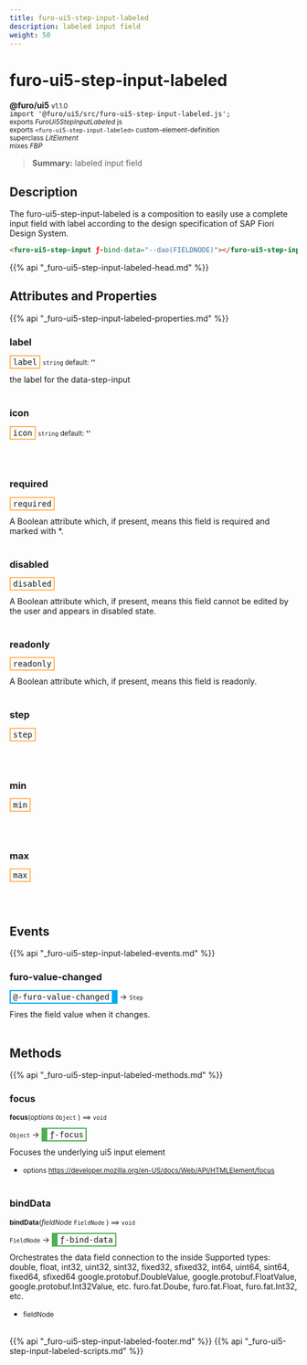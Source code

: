 ```yaml
---
title: furo-ui5-step-input-labeled
description: labeled input field
weight: 50
---
```


# furo-ui5-step-input-labeled
**@furo/ui5** <small>v1.1.0</small>
<br>`import '@furo/ui5/src/furo-ui5-step-input-labeled.js';`<small>
<br>exports *FuroUi5StepInputLabeled* js
<br>exports `<furo-ui5-step-input-labeled>` custom-element-definition
<br>superclass *LitElement*
<br> mixes *FBP*</small>

> **Summary:** labeled input field

## Description

The furo-ui5-step-input-labeled is a composition to easily use a complete input field with label according
to the design specification of SAP Fiori Design System.

```html
<furo-ui5-step-input ƒ-bind-data="--dao(FIELDNODE)"></furo-ui5-step-input>
```

{{% api "_furo-ui5-step-input-labeled-head.md" %}}

## Attributes and Properties
{{% api "_furo-ui5-step-input-labeled-properties.md" %}}






### **label**

<span  style="border-width:2px; border-style: solid;border-color:  rgb(255, 182, 91);font-family:monospace; padding:2px 4px;">label</span>
<small>`string` default: **&#39;&#39;**</small>

the label for the data-step-input
<br><br>

### **icon**

<span  style="border-width:2px; border-style: solid;border-color:  rgb(255, 182, 91);font-family:monospace; padding:2px 4px;">icon</span>
<small>`string` default: **&#39;&#39;**</small>


<br><br>

### **required**

<span  style="border-width:2px; border-style: solid;border-color:  rgb(255, 182, 91);font-family:monospace; padding:2px 4px;">required</span>
</small>

A Boolean attribute which, if present, means this field is required and marked with *.
<br><br>

### **disabled**

<span  style="border-width:2px; border-style: solid;border-color:  rgb(255, 182, 91);font-family:monospace; padding:2px 4px;">disabled</span>
</small>

A Boolean attribute which, if present, means this field cannot be edited by the user and
appears in disabled state.
<br><br>

### **readonly**

<span  style="border-width:2px; border-style: solid;border-color:  rgb(255, 182, 91);font-family:monospace; padding:2px 4px;">readonly</span>
</small>

A Boolean attribute which, if present, means this field is readonly.
<br><br>

### **step**

<span  style="border-width:2px; border-style: solid;border-color:  rgb(255, 182, 91);font-family:monospace; padding:2px 4px;">step</span>
</small>


<br><br>

### **min**

<span  style="border-width:2px; border-style: solid;border-color:  rgb(255, 182, 91);font-family:monospace; padding:2px 4px;">min</span>
</small>


<br><br>

### **max**

<span  style="border-width:2px; border-style: solid;border-color:  rgb(255, 182, 91);font-family:monospace; padding:2px 4px;">max</span>
</small>


<br><br>
## Events
{{% api "_furo-ui5-step-input-labeled-events.md" %}}

### **furo-value-changed**
<span  style="border-width:2px 10px 2px 2px; border-style: solid;border-color:  rgb(2, 168, 244);font-family:monospace; padding:2px 4px;">@-furo-value-changed</span>
→ <small>`Step`</small>

Fires the field value when it changes.
<br><br>

## Methods
{{% api "_furo-ui5-step-input-labeled-methods.md" %}}


### **focus**
<small>**focus**(*options* `Object` ) ⟹ `void`</small>

<small>`Object` </small> →
<span  style="border-width:2px 2px 2px 10px; border-style: solid;border-color:  rgb(76, 175, 80);font-family:monospace; padding:2px 4px;">ƒ-focus</span>

Focuses the underlying ui5 input element

- <small>options https://developer.mozilla.org/en-US/docs/Web/API/HTMLElement/focus</small>
<br><br>


### **bindData**
<small>**bindData**(*fieldNode* `FieldNode` ) ⟹ `void`</small>

<small>`FieldNode` </small> →
<span  style="border-width:2px 2px 2px 10px; border-style: solid;border-color:  rgb(76, 175, 80);font-family:monospace; padding:2px 4px;">ƒ-bind-data</span>

Orchestrates the data field connection to the inside
Supported types:
double, float, int32, uint32, sint32, fixed32, sfixed32, int64, uint64, sint64, fixed64, sfixed64
google.protobuf.DoubleValue, google.protobuf.FloatValue, google.protobuf.Int32Value, etc.
furo.fat.Doube, furo.fat.Float, furo.fat.Int32, etc.

- <small>fieldNode </small>
<br><br>












{{% api "_furo-ui5-step-input-labeled-footer.md" %}}
{{% api "_furo-ui5-step-input-labeled-scripts.md" %}}
